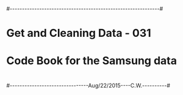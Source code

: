 #-------------------------------------------------------------#
#                                                             #
#   Get and Cleaning Data - 031                               #
#                                                             #
#   Code Book for the Samsung data                            #
#                                                             #
#--------------------------------Aug/22/2015----C.W.----------#
#
